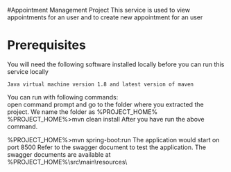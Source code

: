 #Appointment Management Project
This service is used to view appointments for an user and to create new appointment for an user

# Prerequisites

You will need the following software installed locally before you can run this service locally
```
Java virtual machine version 1.8 and latest version of maven
```
You can run with following commands: <br>
open command prompt and go to the folder where you extracted the project.
We name the folder as %PROJECT_HOME%
%PROJECT_HOME%>mvn clean install
After you have run the above command.

%PROJECT_HOME%>mvn spring-boot:run
The application would start on port 8500
Refer to the swagger document to test the application.
The swagger documents are available at %PROJECT_HOME%\src\main\resources\